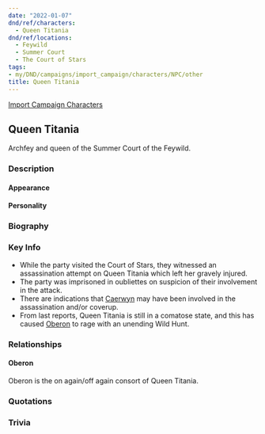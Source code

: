 ```yaml
---
date: "2022-01-07"
dnd/ref/characters:
  - Queen Titania
dnd/ref/locations:
  - Feywild
  - Summer Court
  - The Court of Stars
tags:
- my/DND/campaigns/import_campaign/characters/NPC/other
title: Queen Titania
---
```


[Import Campaign Characters](/dnd/characters/)

## Queen Titania

Archfey and queen of the Summer Court of the Feywild.

### Description

#### Appearance

#### Personality

### Biography

### Key Info

- While the party visited the Court of Stars, they witnessed an assassination attempt on Queen Titania which left her gravely injured.
- The party was imprisoned in oubliettes on suspicion of their involvement in the attack.
- There are indications that [Caerwyn](/dnd/npcs/caerwyn-cadogan) may have been involved in the assassination and/or coverup.
- From last reports, Queen Titania is still in a comatose state, and this has caused [Oberon](/dnd/npcs/oberon) to rage with an unending Wild Hunt.

### Relationships

#### Oberon

Oberon is the on again/off again consort of Queen Titania.

### Quotations

### Trivia
